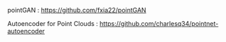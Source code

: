 


pointGAN : https://github.com/fxia22/pointGAN


Autoencoder for Point Clouds : https://github.com/charlesq34/pointnet-autoencoder 